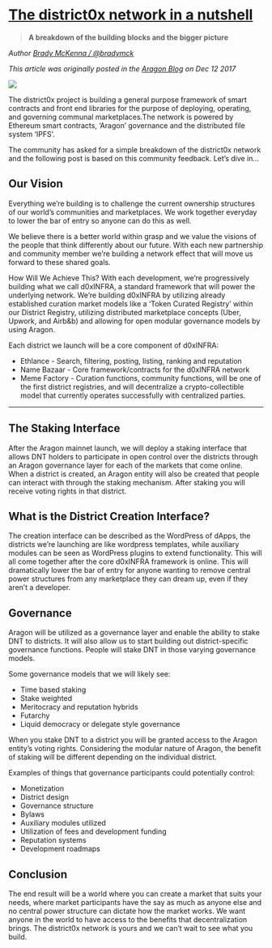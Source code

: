 # [The district0x network in a nutshell](https://blog.district0x.io/the-district0x-network-in-a-nutshell-864a391e0b4)
> **A breakdown of the building blocks and the bigger picture**

_Author [Brady McKenna / @bradymck](https://github.com/bradymck)_

_This article was originally posted in the [Aragon Blog](https://blog.aragon.one/) on Dec 12 2017_

[<img src="../images/district0x_nutshell01.jpeg">](https://blog.district0x.io/the-district0x-network-in-a-nutshell-864a391e0b4)

The district0x project is building a general purpose framework of smart contracts and front end libraries for the purpose of deploying, operating, and governing communal marketplaces.The network is powered by Ethereum smart contracts, ‘Aragon’ governance and the distributed file system ‘IPFS’.

The community has asked for a simple breakdown of the district0x network and the following post is based on this community feedback. Let’s dive in…

## Our Vision
Everything we’re building is to challenge the current ownership structures of our world’s communities and marketplaces. We work together everyday to lower the bar of entry so anyone can do this as well.

We believe there is a better world within grasp and we value the visions of the people that think differently about our future. With each new partnership and community member we’re building a network effect that will move us forward to these shared goals.

How Will We Achieve This?
With each development, we’re progressively building what we call d0xINFRA, a standard framework that will power the underlying network. We’re building d0xINFRA by utilizing already established curation market models like a ‘Token Curated Registry’ within our District Registry, utilizing distributed marketplace concepts (Uber, Upwork, and Airb&b) and allowing for open modular governance models by using Aragon.

Each district we launch will be a core component of d0xINFRA:

- Ethlance - Search, filtering, posting, listing, ranking and reputation
- Name Bazaar - Core framework/contracts for the d0xINFRA network
- Meme Factory - Curation functions, community functions, will be one of the first district registries, and will decentralize a crypto-collectible model that currently operates successfully with centralized parties.
___
## The Staking Interface
After the Aragon mainnet launch, we will deploy a staking interface that allows DNT holders to participate in open control over the districts through an Aragon governance layer for each of the markets that come online. When a district is created, an Aragon entity will also be created that people can interact with through the staking mechanism. After staking you will receive voting rights in that district.

## What is the District Creation Interface?
The creation interface can be described as the WordPress of dApps, the districts we’re launching are like wordpress templates, while auxiliary modules can be seen as WordPress plugins to extend functionality. This will all come together after the core d0xINFRA framework is online. This will dramatically lower the bar of entry for anyone wanting to remove central power structures from any marketplace they can dream up, even if they aren’t a developer.

## Governance
Aragon will be utilized as a governance layer and enable the ability to stake DNT to districts. It will also allow us to start building out district-specific governance functions. People will stake DNT in those varying governance models.

Some governance models that we will likely see:

- Time based staking
- Stake weighted
- Meritocracy and reputation hybrids
- Futarchy
- Liquid democracy or delegate style governance

When you stake DNT to a district you will be granted access to the Aragon entity’s voting rights. Considering the modular nature of Aragon, the benefit of staking will be different depending on the individual district.

Examples of things that governance participants could potentially control:

- Monetization
- District design
- Governance structure
- Bylaws
- Auxiliary modules utilized
- Utilization of fees and development funding
- Reputation systems
- Development roadmaps

## Conclusion
The end result will be a world where you can create a market that suits your needs, where market participants have the say as much as anyone else and no central power structure can dictate how the market works. We want anyone in the world to have access to the benefits that decentralization brings. The district0x network is yours and we can’t wait to see what you build.
